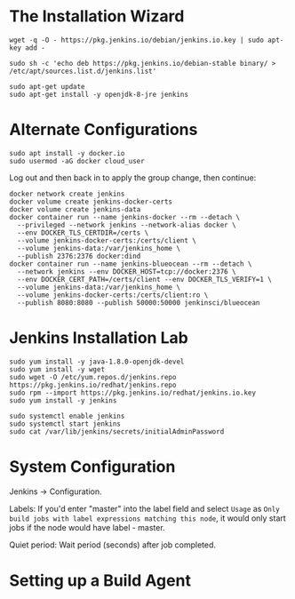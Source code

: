 # The Installation Wizard
```
wget -q -O - https://pkg.jenkins.io/debian/jenkins.io.key | sudo apt-key add -

sudo sh -c 'echo deb https://pkg.jenkins.io/debian-stable binary/ > /etc/apt/sources.list.d/jenkins.list'

sudo apt-get update
sudo apt-get install -y openjdk-8-jre jenkins
```

# Alternate Configurations

```
sudo apt install -y docker.io
sudo usermod -aG docker cloud_user
```

Log out and then back in to apply the group change, then continue:
```
docker network create jenkins
docker volume create jenkins-docker-certs
docker volume create jenkins-data
docker container run --name jenkins-docker --rm --detach \
  --privileged --network jenkins --network-alias docker \
  --env DOCKER_TLS_CERTDIR=/certs \
  --volume jenkins-docker-certs:/certs/client \
  --volume jenkins-data:/var/jenkins_home \
  --publish 2376:2376 docker:dind
docker container run --name jenkins-blueocean --rm --detach \
  --network jenkins --env DOCKER_HOST=tcp://docker:2376 \
  --env DOCKER_CERT_PATH=/certs/client --env DOCKER_TLS_VERIFY=1 \
  --volume jenkins-data:/var/jenkins_home \
  --volume jenkins-docker-certs:/certs/client:ro \
  --publish 8080:8080 --publish 50000:50000 jenkinsci/blueocean
```

# Jenkins Installation Lab

```
sudo yum install -y java-1.8.0-openjdk-devel
sudo yum install -y wget
sudo wget -O /etc/yum.repos.d/jenkins.repo https://pkg.jenkins.io/redhat/jenkins.repo
sudo rpm --import https://pkg.jenkins.io/redhat/jenkins.io.key
sudo yum install -y jenkins
```

```
sudo systemctl enable jenkins
sudo systemctl start jenkins
sudo cat /var/lib/jenkins/secrets/initialAdminPassword
```

# System Configuration

Jenkins -> Configuration.

Labels: If you'd enter "master" into the label field and select ``Usage`` as ``Only build jobs with label expressions matching this node``, it would only start jobs if the node would have label - master.

Quiet period: Wait period (seconds) after job completed.

# Setting up a Build Agent






























